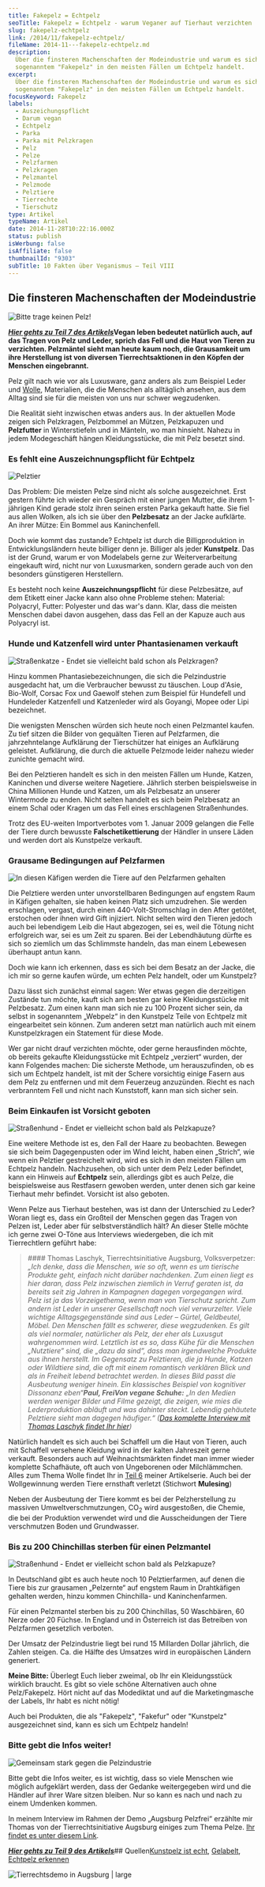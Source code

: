 ```yaml
---
title: Fakepelz = Echtpelz
seoTitle: Fakepelz = Echtpelz - warum Veganer auf Tierhaut verzichten
slug: fakepelz-echtpelz
link: /2014/11/fakepelz-echtpelz/
fileName: 2014-11---fakepelz-echtpelz.md
description:
  Über die finsteren Machenschaften der Modeindustrie und warum es sich bei
  sogenanntem "Fakepelz" in den meisten Fällen um Echtpelz handelt.
excerpt:
  Über die finsteren Machenschaften der Modeindustrie und warum es sich bei
  sogenanntem "Fakepelz" in den meisten Fällen um Echtpelz handelt.
focusKeyword: Fakepelz
labels:
  - Auszeichungspflicht
  - Darum vegan
  - Echtpelz
  - Parka
  - Parka mit Pelzkragen
  - Pelz
  - Pelze
  - Pelzfarmen
  - Pelzkragen
  - Pelzmantel
  - Pelzmode
  - Pelztiere
  - Tierrechte
  - Tierschutz
type: Artikel
typeName: Artikel
date: 2014-11-28T10:22:16.000Z
status: publish
isWerbung: false
isAffiliate: false
thumbnailId: "9303"
subTitle: 10 Fakten über Veganismus – Teil VIII
---
```


## Die finsteren Machenschaften der Modeindustrie

![Bitte trage keinen Pelz!](https://cardamonchai.files.wordpress.com/2014/11/15582329425_4ea402f130_z.jpg?w=300 '<a href="https://www.flickr.com/photos/99929697@N07/sets"> </a> Bitte trage keinen Pelz!')

<strong><a title="Honig" href="/2014/10/16/honig-das-ist-jetzt-aber-wirklich-ubertrieben-oder/"><span style="text-decoration: underline;"><em>Hier
gehts zu Teil 7 des Artikels</em></span></a></strong><strong>Vegan leben
bedeutet natürlich auch, auf das Tragen von Pelz und Leder, sprich das Fell und
die Haut von Tieren zu verzichten. Pelzmäntel sieht man heute kaum noch, die
Grausamkeit um ihre Herstellung ist von diversen Tierrechtsaktionen in den
Köpfen der Menschen eingebrannt.</strong>

Pelz gilt nach wie vor als Luxusware, ganz anders als zum Beispiel Leder und
<a title="Wolle" href="/2014/10/10/wolle-das-kann-doch-gar-nicht-so-schlimm-sein/">Wolle</a>,
Materialien, die die Menschen als alltäglich ansehen, aus dem Alltag sind sie
für die meisten von uns nur schwer wegzudenken.

Die Realität sieht inzwischen etwas anders aus. In der aktuellen Mode zeigen
sich Pelzkragen, Pelzbommel an Mützen, Pelzkapuzen und
<strong>Pelzfutter</strong> in Winterstiefeln und in Mänteln, wo man hinsieht.
Nahezu in jedem Modegeschäft hängen Kleidungsstücke, die mit Pelz besetzt sind.

### Es fehlt eine Auszeichnungspflicht für Echtpelz</strong>

![Pelztier](https://cardamonchai.files.wordpress.com/2014/11/9587809207_e7cd67eede_z.jpg?w=300 '<a href="https://www.flickr.com/photos/99929697@N07/sets"> </a> Pelztier')

Das Problem: Die meisten Pelze sind nicht als solche ausgezeichnet. Erst gestern
führte ich wieder ein Gespräch mit einer jungen Mutter, die ihrem 1-jährigen
Kind gerade stolz ihren seinen ersten Parka gekauft hatte. Sie fiel aus allen
Wolken, als ich sie über den <strong>Pelzbesatz</strong> an der Jacke aufklärte.
An ihrer Mütze: Ein Bommel aus Kaninchenfell.

Doch wie kommt das zustande? Echtpelz ist durch die Billigproduktion in
Entwicklungsländern heute billiger denn je. Billiger als jeder
<strong>Kunstpelz</strong>. Das ist der Grund, warum er von Modelabels gerne zur
Weiterverarbeitung eingekauft wird, nicht nur von Luxusmarken, sondern gerade
auch von den besonders günstigeren Herstellern.

Es besteht noch keine <strong>Auszeichnungspflicht</strong> für diese
Pelzbesätze, auf dem Etikett einer Jacke kann also ohne Probleme stehen:
Material: Polyacryl, Futter: Polyester und das war's dann. Klar, dass die
meisten Menschen dabei davon ausgehen, dass das Fell an der Kapuze auch aus
Polyacryl ist.

### Hunde und Katzenfell wird unter Phantasienamen verkauft</strong>

![Straßenkatze - Endet sie vielleicht bald schon als Pelzkragen? ](https://cardamonchai.files.wordpress.com/2014/11/11511411436_36697d37d0_z.jpg?w=300 '<a href="https://www.flickr.com/photos/99929697@N07/sets"> </a> Straßenkatze - Endet sie vielleicht bald schon als Pelzkragen?')

Hinzu kommen Phantasiebezeichnungen, die sich die Pelzindustrie ausgedacht hat,
um die Verbraucher bewusst zu täuschen. Loup d'Asie, Bio-Wolf, Corsac Fox und
Gaewolf stehen zum Beispiel für Hundefell und Hundeleder Katzenfell und
Katzenleder wird als Goyangi, Mopee oder Lipi bezeichnet.

Die wenigsten Menschen würden sich heute noch einen Pelzmantel kaufen. Zu tief
sitzen die Bilder von gequälten Tieren auf Pelzfarmen, die jahrzehntelange
Aufklärung der Tierschützer hat einiges an Aufklärung geleistet. Aufklärung, die
durch die aktuelle Pelzmode leider nahezu wieder zunichte gemacht wird.

Bei den Pelztieren handelt es sich in den meisten Fällen um Hunde, Katzen,
Kaninchen und diverse weitere Nagetiere. Jährlich sterben beispielsweise in
China Millionen Hunde und Katzen, um als Pelzbesatz an unserer Wintermode zu
enden. Nicht selten handelt es sich beim Pelzbesatz an einem Schal oder Kragen
um das Fell eines erschlagenen Straßenhundes.

Trotz des EU-weiten Importverbotes vom 1. Januar 2009 gelangen die Felle der
Tiere durch bewusste <strong>Falschetikettierung</strong> der Händler in unsere
Läden und werden dort als Kunstpelze verkauft.

### Grausame Bedingungen auf Pelzfarmen</strong>

![In diesen Käfigen werden die Tiere auf den Pelzfarmen gehalten](https://cardamonchai.files.wordpress.com/2014/11/tierrechtsdemo.jpg?w=199 '<a href="https://www.flickr.com/photos/99929697@N07/sets"> </a> In diesen Käfigen werden die Tiere auf den Pelzfarmen gehalten')

Die Pelztiere werden unter unvorstellbaren Bedingungen auf engstem Raum in
Käfigen gehalten, sie haben keinen Platz sich umzudrehen. Sie werden erschlagen,
vergast, durch einen 440-Volt-Stromschlag in den After getötet, erstochen oder
ihnen wird Gift injiziert. Nicht selten wird den Tieren jedoch auch bei
lebendigem Leib die Haut abgezogen, sei es, weil die Tötung nicht erfolgreich
war, sei es um Zeit zu sparen. Bei der Lebendhäutung dürfte es sich so ziemlich
um das Schlimmste handeln, das man einem Lebewesen überhaupt antun kann.

Doch wie kann ich erkennen, dass es sich bei dem Besatz an der Jacke, die ich
mir so gerne kaufen würde, um echten Pelz handelt, oder um Kunstpelz?

Dazu lässt sich zunächst einmal sagen: Wer etwas gegen die derzeitigen Zustände
tun möchte, kauft sich am besten gar keine Kleidungsstücke mit Pelzbesatz. Zum
einen kann man sich nie zu 100 Prozent sicher sein, da selbst in sogenanntem
„Webpelz“ in den Kunstpelz Teile von Echtpelz mit eingearbeitet sein können. Zum
anderen setzt man natürlich auch mit einem Kunstpelzkragen ein Statement für
diese Mode.

Wer gar nicht drauf verzichten möchte, oder gerne herausfinden möchte, ob
bereits gekaufte Kleidungsstücke mit Echtpelz „verziert“ wurden, der kann
Folgendes machen: Die sicherste Methode, um herauszufinden, ob es sich um
Echtpelz handelt, ist mit der Schere vorsichtig einige Fasern aus dem Pelz zu
entfernen und mit dem Feuerzeug anzuzünden. Riecht es nach verbranntem Fell und
nicht nach Kunststoff, kann man sich sicher sein.

### Beim Einkaufen ist Vorsicht geboten </strong>

![Straßenhund - Endet er vielleicht schon bald als Pelzkapuze?](https://cardamonchai.files.wordpress.com/2014/11/9645840511_7953ee07d6_z.jpg?w=300 '<a href="https://www.flickr.com/photos/99929697@N07/sets"> </a> Straßenhund - Endet er vielleicht schon bald als Pelzkapuze?')

Eine weitere Methode ist es, den Fall der Haare zu beobachten. Bewegen sie sich
beim Dagegenpusten oder im Wind leicht, haben einen „Strich“, wie wenn ein
Pelztier gestreichelt wird, wird es sich in den meisten Fällen um Echtpelz
handeln. Nachzusehen, ob sich unter dem Pelz Leder befindet, kann ein Hinweis
auf <strong>Echtpelz</strong> sein, allerdings gibt es auch Pelze, die
beispielsweise aus Restfasern gewoben werden, unter denen sich gar keine
Tierhaut mehr befindet. Vorsicht ist also geboten.

Wenn Pelze aus Tierhaut bestehen, was ist dann der Unterschied zu Leder? Woran
liegt es, dass ein Großteil der Menschen gegen das Tragen von Pelzen ist, Leder
aber für selbstverständlich hält? An dieser Stelle möchte ich gerne zwei O-Töne
aus Interviews wiedergeben, die ich mit Tierrechtlern geführt habe:

<blockquote>#### Thomas Laschyk, Tierrechtsinitiative Augsburg, Volksverpetzer:</strong><em>„Ich denke, dass die Menschen, wie so oft, wenn es um tierische Produkte geht, einfach nicht darüber nachdenken. Zum einen liegt es hier daran, dass Pelz inzwischen ziemlich in Verruf geraten ist, da bereits seit zig Jahren in Kampagnen dagegen vorgegangen wird. Pelz ist ja das Vorzeigethema, wenn man von Tierschutz spricht. Zum andern ist Leder in unserer Gesellschaft noch viel verwurzelter. Viele wichtige Alltagsgegenstände sind aus Leder – Gürtel, Geldbeutel, Möbel. Den Menschen fällt es schwerer, diese wegzudenken. Es gilt als viel normaler, natürlicher als Pelz, der eher als Luxusgut wahrgenommen wird. Letztlich ist es so, dass Kühe für die Menschen „Nutztiere“ sind, die „dazu da sind“, dass man irgendwelche Produkte aus ihnen herstellt. Im Gegensatz zu Pelztieren, die ja Hunde, Katzen oder Wildtiere sind, die oft mit einem romantisch verklären Blick und als in Freiheit lebend betrachtet werden. In dieses Bild passt die Ausbeutung weniger hinein. Ein klassisches Beispiel von kognitiver Dissonanz eben“</em><em><strong>Paul, FreiVon vegane Schuhe:</strong> „In den Medien werden weniger Bilder und Filme gezeigt, die zeigen, wie mies die Lederproduktion abläuft und was dahinter steckt. Lebendig gehäutete Pelztiere sieht man dagegen häufiger.“ (<a href="http://cardamonchai.com/2014/10/thomas-laschyk-volksverpetzer/">Das komplette Interview mit Thomas Laschyk findet Ihr hier</a>)
</em></blockquote>

Natürlich handelt es sich auch bei Schaffell um die Haut von Tieren, auch mit
Schaffell versehene Kleidung wird in der kalten Jahreszeit gerne verkauft.
Besonders auch auf Weihnachtsmärkten findet man immer wieder komplette
Schafhäute, oft auch von Ungeborenen oder Milchlämmchen. Alles zum Thema Wolle
findet Ihr in
<a title="Wolle" href="/2014/10/10/wolle-das-kann-doch-gar-nicht-so-schlimm-sein/">Teil
6</a> meiner Artikelserie. Auch bei der Wollgewinnung werden Tiere ernsthaft
verletzt (Stichwort <strong>Mulesing</strong>)

Neben der Ausbeutung der Tiere kommt es bei der Pelzherstellung zu massiven
Umweltverschmutzungen, CO<sub>2</sub> wird ausgestoßen, die Chemie, die bei der
Produktion verwendet wird und die Ausscheidungen der Tiere verschmutzen Boden
und Grundwasser.

### Bis zu 200 Chinchillas sterben für einen Pelzmantel</strong>

![Straßenhund - Endet er vielleicht schon bald als Pelzkapuze?](https://cardamonchai.files.wordpress.com/2014/11/9590467002_a47050b74a_z.jpg?w=300 '<a href="https://www.flickr.com/photos/99929697@N07/sets"> </a> Vielleicht schon bald ein Pelzbesatz?')

In Deutschland gibt es auch heute noch 10 Pelztierfarmen, auf denen die Tiere
bis zur grausamen „Pelzernte“ auf engstem Raum in Drahtkäfigen gehalten werden,
hinzu kommen Chinchilla- und Kaninchenfarmen.

Für einen Pelzmantel sterben bis zu 200 Chinchillas, 50 Waschbären, 60 Nerze
oder 20 Füchse. In England und in Österreich ist das Betreiben von Pelzfarmen
gesetzlich verboten.

Der Umsatz der Pelzindustrie liegt bei rund 15 Millarden Dollar jährlich, die
Zahlen steigen. Ca. die Hälfte des Umsatzes wird in europäischen Ländern
generiert.

<strong>Meine Bitte:</strong> Überlegt Euch lieber zweimal, ob Ihr ein
Kleidungsstück wirklich braucht. Es gibt so viele schöne Alternativen auch ohne
Pelz/Fakepelz. Hört nicht auf das Modediktat und auf die Marketingmasche der
Labels, Ihr habt es nicht nötig!

Auch bei Produkten, die als "Fakepelz", "Fakefur" oder "Kunstpelz" ausgezeichnet
sind, kann es sich um Echtpelz handeln!

### Bitte gebt die Infos weiter!</strong>

![Gemeinsam stark gegen die Pelzindustrie](https://cardamonchai.files.wordpress.com/2014/11/augsburg-pelzfrei_-30.jpg?w=300 '<a href="https://www.flickr.com/photos/99929697@N07/sets"> </a> Gemeinsam stark gegen die Pelzindustrie')

Bitte gebt die Infos weiter, es ist wichtig, dass so viele Menschen wie möglich
aufgeklärt werden, dass der Gedanke weitergegeben wird und die Händler auf ihrer
Ware sitzen bleiben. Nur so kann es nach und nach zu einem Umdenken kommen.

In meinem Interview im Rahmen der Demo „Augsburg Pelzfrei“ erzählte mir Thomas
von der Tierrechtsinitiative Augsburg einiges zum Thema Pelze.
<a href="https://cardamonchai.com/2014/10/thomas-laschyk-volksverpetzer/">Ihr
findet es unter diesem Link</a>.

<a title="Teil 9" href="http://cardamonchai.com/2014/12/versteckte-tierische-inhaltsstoffe-in-lebensmitteln/"><span style="text-decoration: underline;"><em><strong>Hier
gehts zu Teil 9 des Artikels</strong></em></span></a>##
Quellen</strong><a title="Kunstpelz ist echt" href="http://www.kunstpelz-ist-echt.de" target="_blank" rel="noopener">Kunstpelz
ist echt</a>,
<a title="Gelabelt" href="http://www.gelabelt.de/fakten.php" target="_blank" rel="noopener">Gelabelt</a>,
<a title="Echtpelz erkennen Gelabelt" href="http://www.gelabelt.de/echtpelz.php" target="_blank" rel="noopener">Echtpelz
erkennen</a>

![Tierrechtsdemo in Augsburg | large](https://cardamonchai.files.wordpress.com/2014/11/tierrechtsdemo-391.jpg?w=646 '<a href="https://www.flickr.com/photos/99929697@N07/sets"> </a> Tierrechtsdemo in Augsburg')
